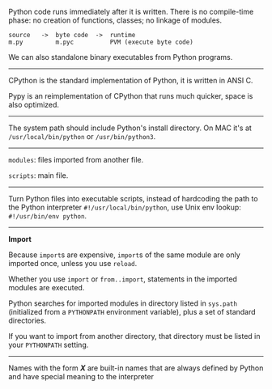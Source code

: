 Python code runs immediately after it is written. There is no compile-time phase: no creation of functions, classes; no linkage of modules.

```
source   ->  byte code  ->  runtime
m.py         m.pyc          PVM (execute byte code)
```

We can also standalone binary executables from Python programs.

---

CPython is the standard implementation of Python, it is written in ANSI C.

Pypy is an reimplementation of CPython that runs much quicker, space is also optimized.

---

The system path should include Python's install directory. On MAC it's at `/usr/local/bin/python` or `/usr/bin/python3`.

---

`modules`: files imported from another file.

`scripts`: main file.

---

Turn Python files into executable scripts, instead of hardcoding the path to the Python interpreter `#!/usr/local/bin/python`, use Unix env lookup: `#!/usr/bin/env python`.

---

**Import**

Because `import`s are expensive, `import`s of the same module are only imported once, unless you use `reload`.

Whether you use `import` or `from..import`, statements in the imported modules are executed.

Python searches for imported modules in directory listed in `sys.path` (initialized from a `PYTHONPATH` environment variable), plus a set of standard directories.

If you want to import from another directory, that directory must be listed in your `PYTHONPATH` setting.

---

Names with the form *__X__* are built-in names that are always defined by Python and have special meaning to the interpreter
